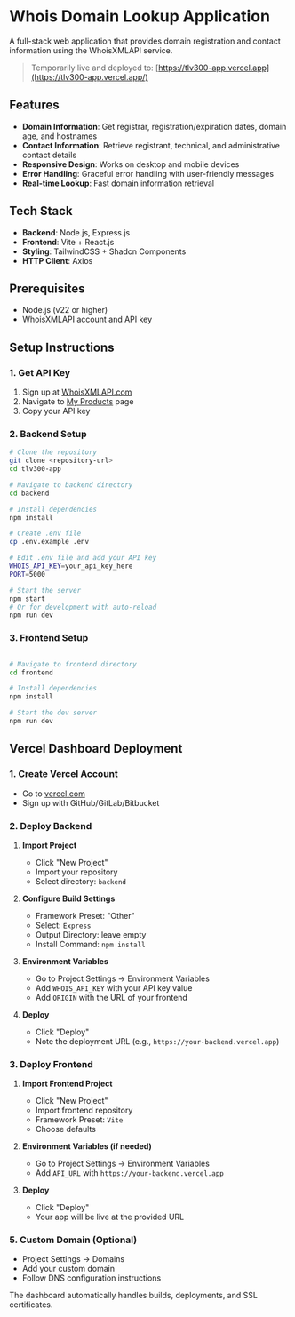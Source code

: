 # Whois Domain Lookup Application

A full-stack web application that provides domain registration and contact information using the WhoisXMLAPI service.

>Temporarily live and deployed to: [https://tlv300-app.vercel.app](https://tlv300-app.vercel.app/)


## Features

- **Domain Information**: Get registrar, registration/expiration dates, domain age, and hostnames
- **Contact Information**: Retrieve registrant, technical, and administrative contact details
- **Responsive Design**: Works on desktop and mobile devices
- **Error Handling**: Graceful error handling with user-friendly messages
- **Real-time Lookup**: Fast domain information retrieval

## Tech Stack

- **Backend**: Node.js, Express.js
- **Frontend**: Vite + React.js
- **Styling**: TailwindCSS + Shadcn Components
- **HTTP Client**: Axios

## Prerequisites

- Node.js (v22 or higher)
- WhoisXMLAPI account and API key

## Setup Instructions

### 1. Get API Key
1. Sign up at [WhoisXMLAPI.com](https://www.whoisxmlapi.com/)
2. Navigate to [My Products](https://user.whoisxmlapi.com/products) page
3. Copy your API key

### 2. Backend Setup
```bash
# Clone the repository
git clone <repository-url>
cd tlv300-app 

# Navigate to backend directory
cd backend

# Install dependencies
npm install

# Create .env file
cp .env.example .env

# Edit .env file and add your API key
WHOIS_API_KEY=your_api_key_here
PORT=5000

# Start the server
npm start
# Or for development with auto-reload
npm run dev
```

### 3. Frontend Setup
```bash

# Navigate to frontend directory
cd frontend

# Install dependencies
npm install

# Start the dev server
npm run dev

```

## Vercel Dashboard Deployment

### 1. Create Vercel Account
- Go to [vercel.com](https://vercel.com)
- Sign up with GitHub/GitLab/Bitbucket

### 2. Deploy Backend
1. **Import Project**
   - Click "New Project"
   - Import your repository
   - Select directory: `backend`

2. **Configure Build Settings**
   - Framework Preset: "Other"
   - Select: `Express`
   - Output Directory: leave empty
   - Install Command: `npm install`

3. **Environment Variables**
   - Go to Project Settings → Environment Variables
   - Add `WHOIS_API_KEY` with your API key value
   - Add `ORIGIN` with the URL of your frontend

4. **Deploy**
   - Click "Deploy"
   - Note the deployment URL (e.g., `https://your-backend.vercel.app`)

### 3. Deploy Frontend
1. **Import Frontend Project**
   - Click "New Project"
   - Import frontend repository
   - Framework Preset: `Vite`
   - Choose defaults

2. **Environment Variables (if needed)**
   - Go to Project Settings → Environment Variables
   - Add `API_URL` with `https://your-backend.vercel.app`

3. **Deploy**
   - Click "Deploy"
   - Your app will be live at the provided URL


### 5. Custom Domain (Optional)
- Project Settings → Domains
- Add your custom domain
- Follow DNS configuration instructions

The dashboard automatically handles builds, deployments, and SSL certificates.

